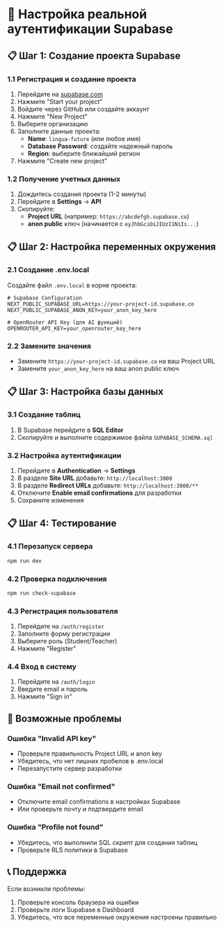 # 🔐 Настройка реальной аутентификации Supabase

## 📋 Шаг 1: Создание проекта Supabase

### 1.1 Регистрация и создание проекта
1. Перейдите на [supabase.com](https://supabase.com)
2. Нажмите "Start your project"
3. Войдите через GitHub или создайте аккаунт
4. Нажмите "New Project"
5. Выберите организацию
6. Заполните данные проекта:
   - **Name**: `lingua-future` (или любое имя)
   - **Database Password**: создайте надежный пароль
   - **Region**: выберите ближайший регион
7. Нажмите "Create new project"

### 1.2 Получение учетных данных
1. Дождитесь создания проекта (1-2 минуты)
2. Перейдите в **Settings** → **API**
3. Скопируйте:
   - **Project URL** (например: `https://abcdefgh.supabase.co`)
   - **anon public** ключ (начинается с `eyJhbGciOiJIUzI1NiIs...`)

## 📋 Шаг 2: Настройка переменных окружения

### 2.1 Создание .env.local
Создайте файл `.env.local` в корне проекта:

```env
# Supabase Configuration
NEXT_PUBLIC_SUPABASE_URL=https://your-project-id.supabase.co
NEXT_PUBLIC_SUPABASE_ANON_KEY=your_anon_key_here

# OpenRouter API Key (для AI функций)
OPENROUTER_API_KEY=your_openrouter_key_here
```

### 2.2 Замените значения
- Замените `https://your-project-id.supabase.co` на ваш Project URL
- Замените `your_anon_key_here` на ваш anon public ключ

## 📋 Шаг 3: Настройка базы данных

### 3.1 Создание таблиц
1. В Supabase перейдите в **SQL Editor**
2. Скопируйте и выполните содержимое файла `SUPABASE_SCHEMA.sql`

### 3.2 Настройка аутентификации
1. Перейдите в **Authentication** → **Settings**
2. В разделе **Site URL** добавьте: `http://localhost:3000`
3. В разделе **Redirect URLs** добавьте: `http://localhost:3000/**`
4. Отключите **Enable email confirmations** для разработки
5. Сохраните изменения

## 📋 Шаг 4: Тестирование

### 4.1 Перезапуск сервера
```bash
npm run dev
```

### 4.2 Проверка подключения
```bash
npm run check-supabase
```

### 4.3 Регистрация пользователя
1. Перейдите на `/auth/register`
2. Заполните форму регистрации
3. Выберите роль (Student/Teacher)
4. Нажмите "Register"

### 4.4 Вход в систему
1. Перейдите на `/auth/login`
2. Введите email и пароль
3. Нажмите "Sign in"

## 🔧 Возможные проблемы

### Ошибка "Invalid API key"
- Проверьте правильность Project URL и anon key
- Убедитесь, что нет лишних пробелов в .env.local
- Перезапустите сервер разработки

### Ошибка "Email not confirmed"
- Отключите email confirmations в настройках Supabase
- Или проверьте почту и подтвердите email

### Ошибка "Profile not found"
- Убедитесь, что выполнили SQL скрипт для создания таблиц
- Проверьте RLS политики в Supabase

## 📞 Поддержка

Если возникли проблемы:
1. Проверьте консоль браузера на ошибки
2. Проверьте логи Supabase в Dashboard
3. Убедитесь, что все переменные окружения настроены правильно
